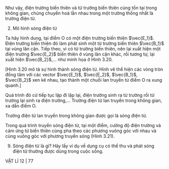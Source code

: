 Như vậy, điện trường biến thiên và từ trường biến thiên cùng tồn tại trong không gian, chúng chuyển hoá lẫn nhau trong một trường thống nhất là trường điện từ.

2. Mô hình sóng điện từ

Ta hãy hình dung, tại điểm O có một điện trường biến thiên $\vec{E_1}$. Điện trường biến thiên đó làm phát sinh một từ trường biến thiên $\vec{B_1}$ tại vùng lân cận. Tiếp theo, vì có từ trường biến thiên, nên lại xuất hiện một điện trường $\vec{E_2}$ biến thiên ở vùng lân cận khác, rồi tương tự, lại xuất hiện $\vec{B_2}$,... như minh họa ở Hình 3.20.

[Hình 3.20 mô tả sự hình thành sóng điện từ. Hình vẽ thể hiện các vòng tròn đồng tâm với các vector $\vec{E_1}$, $\vec{E_2}$, $\vec{B_1}$, $\vec{B_2}$ xen kẽ nhau, tạo thành một chuỗi lan truyền từ điểm O ra xung quanh.]

Quá trình đó cứ tiếp tục lặp đi lặp lại, điện trường sinh ra từ trường rồi từ trường lại sinh ra điện trường,... Trường điện từ lan truyền trong không gian, xa dần điểm O.

Trường điện từ lan truyền trong không gian được gọi là sóng điện từ.

Trong quá trình truyền sóng điện từ, tại một điểm, cường độ điện trường và cảm ứng từ biến thiên cùng pha theo các phương vuông góc với nhau và cùng vuông góc với phương truyền sóng (Hình 3.21).

9. Sóng điện từ là gì?
Hãy lấy ví dụ về dụng cụ có thể thu và phát sóng điện từ thường được dùng trong cuộc sống.

VẬT LÍ 12 | 77